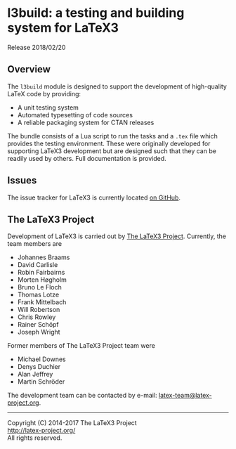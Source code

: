 l3build: a testing and building system for LaTeX3
=================================================

Release 2018/02/20

Overview
--------

The `l3build` module is designed to support the development of
high-quality LaTeX code by providing:
* A unit testing system
* Automated typesetting of code sources
* A reliable packaging system for CTAN releases

The bundle consists of a Lua script to run the tasks and a
`.tex` file which provides the testing environment. These were
originally developed for supporting LaTeX3 development but
are designed such that they can be readily used by others. Full
documentation is provided.

Issues
------

The issue tracker for LaTeX3 is currently located
[on GitHub](https://github.com/latex3/l3build/issues).

The LaTeX3 Project
------------------

Development of LaTeX3 is carried out by
[The LaTeX3 Project](http://www.latex-project.org/latex3.html). Currently,
the team members are

* Johannes Braams
* David Carlisle
* Robin Fairbairns
* Morten Høgholm
* Bruno Le Floch
* Thomas Lotze
* Frank Mittelbach
* Will Robertson
* Chris Rowley
* Rainer Schöpf
* Joseph Wright

Former members of The LaTeX3 Project team were

* Michael Downes
* Denys Duchier
* Alan Jeffrey
* Martin Schröder

The development team can be contacted
by e-mail: <latex-team@latex-project.org>.

-----

<p>Copyright (C) 2014-2017 The LaTeX3 Project <br />
<a href="http://latex-project.org/">http://latex-project.org/</a> <br />
All rights reserved.</p>

